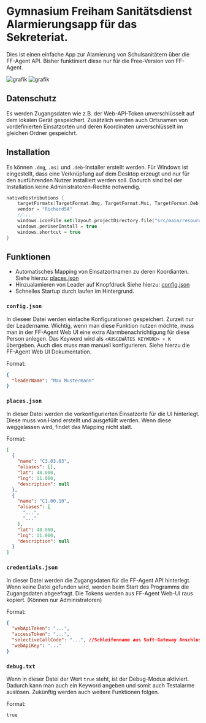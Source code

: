 # Gymnasium Freiham Sanitätsdienst Alarmierungsapp für das Sekreteriat.
Dies ist einen einfache App zur Alamierung von Schulsanitätern über die FF-Agent API. Bisher funktiniert diese nur für die Free-Version von FF-Agent.

![grafik](https://github.com/user-attachments/assets/83e33f81-42fc-4274-bb48-48d03484d5f4)
![grafik](https://github.com/user-attachments/assets/faafa8f8-4a1c-4cbc-8f12-cc453233e64e)


## Datenschutz
Es werden Zugangsdaten wie z.B. der Web-API-Token unverschlüsselt auf dem lokalen Gerät gespeichert.
Zusätzlich werden auch Ortsnamen von vordefinierten Einsatzorten und deren Koordinaten unverschlüsselt im gleichen Ordner gespeichrt.

## Installation
Es können `.dmg`, `.msi` und `.deb`-Installer erstellt werden. 
Für Windows ist eingestellt, dass eine Verknüpfung auf dem Desktop erzeugt und nur für den ausführenden Nutzer installiert werden soll. Dadurch sind bei der Installation keine Administratoren-Rechte notwendig.
```kts
nativeDistributions {
    targetFormats(TargetFormat.Dmg, TargetFormat.Msi, TargetFormat.Deb)
    vendor = "Richard5A"
    //...
    windows.iconFile.set(layout.projectDirectory.file("src/main/resources/logo.ico"))
    windows.perUserInstall = true
    windows.shortcut = true
}

```

## Funktionen
- Automatisches Mapping von Einsatzortnamen zu deren Koordianten. Siehe hierzu: [places.json](#placesjson)
- Hinzualamieren von Leader auf Knopfdruck Siehe hierzu: [config.json](#configjson)
- Schnelles Startup durch laufen im Hintergrund.

### `config.json`
In dieseer Datei werden einfache Konfigurationen gespeichert. Zurzeit nur der Leadername. Wichtig, wenn man diese Funktion nutzen möchte, muss man in der FF-Agent Web UI eine extra Alarmbenachrichtigung für diese Person anlegen. Das Keyword wird als  `<AUSGEWÄTES KEYWORD> + K` übergeben.
Auch dies muss man manuell konfigurieren. Siehe hierzu die FF-Agent Web UI Dokumentation.

Format:
```json
{
  "leaderName": "Max Mustermann"
}
```

### `places.json`
In dieser Datei werden die vorkonfigurierten Einsatzorte für die UI hinterlegt. Diese muss von Hand erstellt und ausgefüllt werden. Wenn diese weggelassen wird, findet das Mapping nicht statt.

Format:
```json
[
  {
    "name": "C3.03.03",
    "aliases": [],
    "lat": 48.000,
    "lng": 11.000,
    "description": null
  },
  {
    "name": "C1.00.10",
    "aliases": [
      "...",
      "..."
    ],
    "lat": 48.000,
    "lng": 11.000,
    "description": null
  }
]
```

### `credentials.json`
In dieser Datei werden die Zugangsdaten für die FF-Agent API hinterlegt. Wenn keine Datei gefunden wird, werden beim Start des Programms die Zugangsdaten abgeefragt. Die Tokens werden aus FF-Agent Web-UI raus kopiert. (Können nur Administratoren)

Format:
```json
{
  "webApiToken": "...",
  "accessToken": "...", 
  "selectiveCallCode": "...", //Schleifenname aus Soft-Gateway Anschluss
  "webApiKey": "..."
}
```

### `debug.txt`
Wenn in dieser Datei der Wert `true` steht, ist der Debug-Modus aktiviert. Dadurch kann man auch ein Keyword angeben und somit auch Testalarme auslösen. Zukünftig werden auch weitere Funktionen folgen. 

Format:
```
true
```
